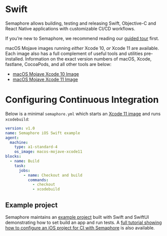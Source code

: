 # Swift

Semaphore allows building, testing and releasing Swift, Objective-C and
React Native applications with customizable CI/CD workflows.

If you’re new to Semaphore, we recommend reading our
[guided tour](https://docs.semaphoreci.com/guided-tour/getting-started/) first.

macOS Mojave images running *either* Xcode 10, *or* Xcode 11 are available. Each
image also has a full complement of useful tools and utilities pre-installed.
Information on the exact version numbers of macOS, Xcode, fastlane, CocoaPods,
and all other tools are below:

* [macOS Mojave Xcode 10 Image](https://docs.semaphoreci.com/ci-cd-environment/macos-mojave-xcode-10-image/)
* [macOS Mojave Xcode 11 Image](https://docs.semaphoreci.com/ci-cd-environment/macos-mojave-xcode-11-image/)

# Configuring Continuous Integration

Below is a minimal `semaphore.yml` which starts an
[Xcode 11 image](https://docs.semaphoreci.com/ci-cd-environment/macos-mojave-xcode-11-image/) and runs `xcodebuild`:

``` yaml
version: v1.0
name: Semaphore iOS Swift example
agent:
  machine:
    type: a1-standard-4
    os_image: macos-mojave-xcode11
blocks:
  - name: Build
    task:
      jobs:
        - name: Checkout and build
          commands:
            - checkout
            - xcodebuild
```

## Example project

Semaphore maintains an [example project](https://github.com/semaphoreci-demos/semaphore-demo-ios-swift-xcode) built with Swift and
SwiftUI demonstrating how to set build an app and run tests. A
[full tutorial showing how to configure an iOS project for CI with Semaphore](https://docs.semaphoreci.com/examples/ios-continuous-integration-with-xcode/)
is also available.

[macos-xcode-10]: https://docs.semaphoreci.com/ci-cd-environment/macos-mojave-xcode-10-image/
[macos-xcode-11]: https://docs.semaphoreci.com/ci-cd-environment/macos-mojave-xcode-11-image/
[example-project]: https://github.com/semaphoreci-demos/semaphore-demo-ios-swift-xcode
[ios-tutorial]: https://docs.semaphoreci.com/examples/ios-continuous-integration-with-xcode/

